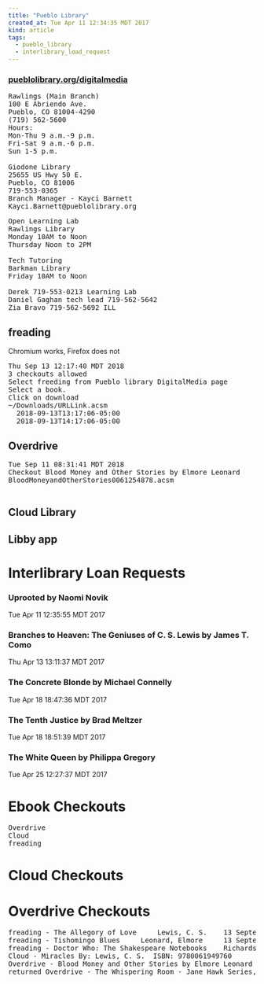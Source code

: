 ```yaml
---
title: "Pueblo Library"
created_at: Tue Apr 11 12:34:35 MDT 2017
kind: article
tags:
  - pueblo_library
  - interlibrary_load_request
---
```


<h3>
  <a href="http://www.pueblolibrary.org/digitalmedia" target="_blank">pueblolibrary.org/digitalmedia</a>
</h3>

<pre>
Rawlings (Main Branch)
100 E Abriendo Ave.
Pueblo, CO 81004-4290
(719) 562-5600
Hours: 
Mon-Thu 9 a.m.-9 p.m.
Fri-Sat 9 a.m.-6 p.m.
Sun 1-5 p.m.

Giodone Library
25655 US Hwy 50 E.
Pueblo, CO 81006
719-553-0365
Branch Manager - Kayci Barnett
Kayci.Barnett@pueblolibrary.org
</pre>

<pre>
Open Learning Lab
Rawlings Library
Monday 10AM to Noon
Thursday Noon to 2PM

Tech Tutoring
Barkman Library
Friday 10AM to Noon

Derek 719-553-0213 Learning Lab
Daniel Gaghan tech lead 719-562-5642
Zia Bravo 719-562-5692 ILL
</pre>

<h2>freading</h2>

Chromium works, Firefox does not

<pre>
Thu Sep 13 12:17:40 MDT 2018
3 checkouts allowed
Select freeding from Pueblo library DigitalMedia page
Select a book. 
Click on download
~/Downloads/URLLink.acsm
  <purchase>2018-09-13T13:17:06-05:00</purchase>
  <expiration>2018-09-13T14:17:06-05:00</expiration>
</pre>

<h2>Overdrive</h2>

<pre>
Tue Sep 11 08:31:41 MDT 2018
Checkout Blood Money and Other Stories by Elmore Leonard 
BloodMoneyandOtherStories0061254878.acsm

</pre>

<h2>Cloud Library</h2>

<h2>Libby app</h2>

<h1>Interlibrary Loan Requests</h1>

<h3>Uprooted by Naomi Novik</h3>

Tue Apr 11 12:35:55 MDT 2017

<h3>Branches to Heaven: The Geniuses of C. S. Lewis by James T. Como</h3>

Thu Apr 13 13:11:37 MDT 2017

<h3>The Concrete Blonde by Michael Connelly</h3>
 
Tue Apr 18 18:47:36 MDT 2017

<h3>The Tenth Justice by Brad Meltzer</h3>

Tue Apr 18 18:51:39 MDT 2017

<h3>The White Queen by Philippa Gregory</h3>

Tue Apr 25 12:27:37 MDT 2017

<h1>Ebook Checkouts</h1>

<pre>
Overdrive
Cloud
freading
</pre>

<h1>Cloud Checkouts</h1>

<h1>Overdrive Checkouts</h1>

<pre>
freading - The Allegory of Love 	Lewis, C. S. 	13 September 2018
freading - Tishomingo Blues 	Leonard, Elmore 	13 September 2018
freading - Doctor Who: The Shakespeare Notebooks 	Richards, Justin 	11 September 2018
Cloud - Miracles By: Lewis, C. S.  ISBN: 9780061949760
Overdrive - Blood Money and Other Stories by Elmore Leonard 
returned Overdrive - The Whispering Room - Jane Hawk Series, Book 2 by Dean Koontz 
</pre>

<!--
html boilerplate
<a href="" target="_blank"></a>
<a name=""></a>
<img src="" width="400px">
<ul>
  <li></li>
</ul>
<pre>
</pre>
<pre><code>
</code></pre>
<math xmlns='http://www.w3.org/1998/Math/MathML' display='block'>
</math>
-->
